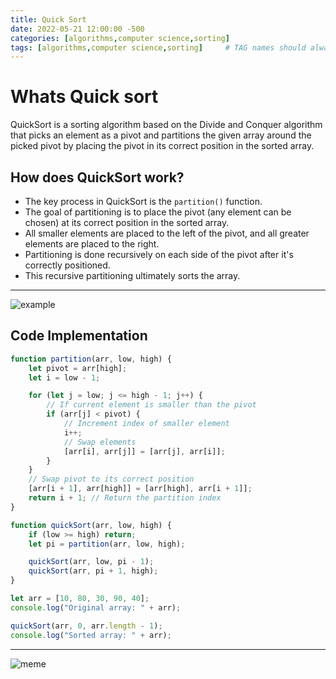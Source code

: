 ```yaml
---
title: Quick Sort
date: 2022-05-21 12:00:00 -500
categories: [algorithms,computer science,sorting]
tags: [algorithms,computer science,sorting]     # TAG names should always be lowercase
---
```


# Whats Quick sort

QuickSort is a sorting algorithm based on the Divide and Conquer algorithm that picks an element as a pivot and partitions the given array around the picked pivot by placing the pivot in its correct position in the sorted array.


## How does QuickSort work?
- The key process in QuickSort is the `partition()` function.
- The goal of partitioning is to place the pivot (any element can be chosen) at its correct position in the sorted array.
- All smaller elements are placed to the left of the pivot, and all greater elements are placed to the right.
- Partitioning is done recursively on each side of the pivot after it's correctly positioned.
- This recursive partitioning ultimately sorts the array.




---

  



![example](https://www.geeksforgeeks.org/wp-content/uploads/gq/2014/01/QuickSort2.png)
## Code Implementation



```javascript
function partition(arr, low, high) { 
	let pivot = arr[high]; 
	let i = low - 1; 

	for (let j = low; j <= high - 1; j++) { 
		// If current element is smaller than the pivot 
		if (arr[j] < pivot) { 
			// Increment index of smaller element 
			i++; 
			// Swap elements 
			[arr[i], arr[j]] = [arr[j], arr[i]]; 
		} 
	} 
	// Swap pivot to its correct position 
	[arr[i + 1], arr[high]] = [arr[high], arr[i + 1]]; 
	return i + 1; // Return the partition index 
} 

function quickSort(arr, low, high) { 
	if (low >= high) return; 
	let pi = partition(arr, low, high); 

	quickSort(arr, low, pi - 1); 
	quickSort(arr, pi + 1, high); 
} 

let arr = [10, 80, 30, 90, 40]; 
console.log("Original array: " + arr); 

quickSort(arr, 0, arr.length - 1); 
console.log("Sorted array: " + arr);

```

---

![meme](https://prepinstadotcom.s3.ap-south-1.amazonaws.com/wp-content/uploads/2020/07/Quick-sort-Meme-C.png)


